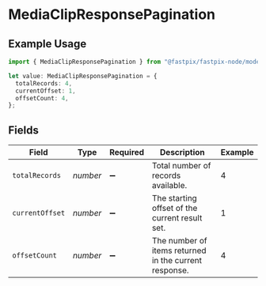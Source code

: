 # MediaClipResponsePagination

## Example Usage

```typescript
import { MediaClipResponsePagination } from "@fastpix/fastpix-node/models";

let value: MediaClipResponsePagination = {
  totalRecords: 4,
  currentOffset: 1,
  offsetCount: 4,
};
```

## Fields

| Field                                                 | Type                                                  | Required                                              | Description                                           | Example                                               |
| ----------------------------------------------------- | ----------------------------------------------------- | ----------------------------------------------------- | ----------------------------------------------------- | ----------------------------------------------------- |
| `totalRecords`                                        | *number*                                              | :heavy_minus_sign:                                    | Total number of records available.                    | 4                                                     |
| `currentOffset`                                       | *number*                                              | :heavy_minus_sign:                                    | The starting offset of the current result set.        | 1                                                     |
| `offsetCount`                                         | *number*                                              | :heavy_minus_sign:                                    | The number of items returned in the current response. | 4                                                     |